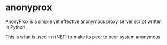 # anonyprox

AnonyProx is a simple yet effective anonymous proxy server script written in Python.

This is what is used in r(NET) to make its peer to peer system anonymous.
